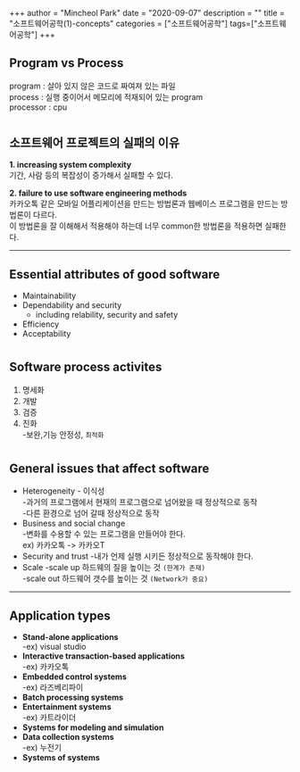 +++
author = "Mincheol Park"
date = "2020-09-07"
description = ""
title = "소프트웨어공학(1)-concepts"
categories = ["소프트웨어공학"]
tags=["소프트웨어공학"]
+++

##

## Program vs Process

program : 살아 있지 않은 코드로 짜여져 있는 파일  
process : 실행 중이어서 메모리에 적재되어 있는 program  
processor : cpu

#

## 소프트웨어 프로젝트의 실패의 이유

**1. increasing system complexity**  
기간, 사람 등의 복잡성이 증가해서 실패할 수 있다.

**2. failure to use software engineering methods**  
카카오톡 같은 모바일 어플리케이션을 만드는 방법론과 웹베이스 프로그램을 만드는 방법론이 다르다.  
이 방법론을 잘 이해해서 적용해야 하는데 너무 common한 방법론을 적용하면 실패한다.

---

## Essential attributes of good software

- Maintainability
- Dependability and security
  - including relability, security and safety
- Efficiency
- Acceptability

#

## Software process activites

1. 명세화
2. 개발
3. 검증
4. 진화  
   -보완,기능 안정성, `최적화`

#

## General issues that affect software

- Heterogeneity - 이식성  
  -과거의 프로그램에서 현재의 프로그램으로 넘어왔을 때 정상적으로 동작  
  -다른 환경으로 넘어 갈때 정상적으로 동작
- Business and social change  
  -변화를 수용할 수 있는 프로그램을 만들어야 한다.  
  ex) 카카오톡 -> 카카오T
- Security and trust -내가 언제 실행 시키든 정상적으로 동작해야 한다.
- Scale
  -scale up 하드웨의 질을 높이는 것 `(한계가 존재)`  
  -scale out 하드웨어 갯수를 높이는 것 `(Network가 중요)`

---

## Application types

- **Stand-alone applications**  
  -ex) visual studio
- **Interactive transaction-based applications**  
  -ex) 카카오톡
- **Embedded control systems**  
  -ex) 라즈베리파이
- **Batch processing systems**
- **Entertainment systems**  
  -ex) 카트라이더
- **Systems for modeling and simulation**
- **Data collection systems**  
  -ex) 누전기
- **Systems of systems**
